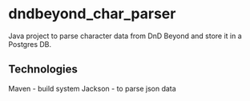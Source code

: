 # dndbeyond_char_parser
Java project to parse character data from DnD Beyond and store it in a Postgres DB.

## Technologies
Maven - build system
Jackson - to parse json data
